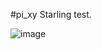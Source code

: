 #pi_xy Starling test.  
  
![image](https://github.com/nanjizal/pi_xyStarlingTest/assets/20134338/0d2d458d-a328-4299-a542-ded16c26fd4a)
